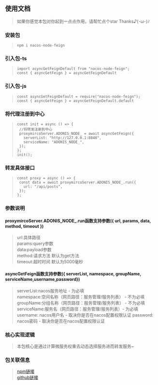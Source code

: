## 使用文档
>如果你感觉本包对你起到一点点作用，请帮忙点个star Thanks♪(･ω･)ﾉ  

### 安装包
>```
>npm i nacos-node-feign
>```

### 引入包-ts
>```
>import asyncGetFeignDefault from "nacos-node-feign";
>const { asyncGetFeign } = asyncGetFeignDefault
>```

### 引入包-js
>```
>const asyncGetFeignDefault = require("nacos-node-feign");
>const { asyncGetFeign } = asyncGetFeignDefault.default
>```

### 将代理注册到中心
>```
>const init = async () => {
>  //将转发注册到中心
>  proxymircoServer.ADONIS_NODE_ = await asyncGetFeign({
>    serverList: "http://127.0.0.1:8848",
>    serviceName: "ADONIS_NODE_",
>  });
>};
>init();
>```

### 转发具体接口
>```
>const proxy = async () => {
>  const data = await proxymircoServer.ADONIS_NODE_.run({
>    url: "/api/posts",
>  });
>};
>```

### 参数说明
#### proxymircoServer.ADONIS_NODE_.run函数支持参数({ url, params, data, method, timeout })  
>url:具体路径  
>params:query参数  
>data:payload参数  
>method:请求方法 默认为get方法  
>timeout:超时时间 默认为5000毫秒  

#### asyncGetFeign函数支持参数({ serverList, namespace, groupName, serviceName,username,password})
>serverList:nacos服务地址 - 为必填  
>namespace:空间名称（网页路径：服务管理/服务列表） - 不为必填  
>groupName:分组名称（网页路径：服务管理/服务列表） - 不为必填  
>serviceName:服务名（网页路径：服务管理/服务列表）- 为必填
>username: nacos用户名 - 取决你是否在nacos配置权限认证
>password: nacos密码 - 取决你是否在nacos配置权限认证



### 核心实现逻辑
>本包核心是通过计算微服务权重去动态选择服务进而转发服务~  

### 包关联信息
>[npm链接](https://www.npmjs.com/package/nacos-node-feign)  
>[github链接](https://github.com/HanWuJiJack/nacos-node-feign)  


<!-- ts打包成js:npx tsc ./lib/index.ts -->

<!-- npx ts-node ./examples/examples-ts -->
<!-- node ./examples/examples-js -->

<!-- 注册：npm login -->
<!-- 登录：npm adduser -->
<!-- 发布版本： npm publish -->

<!-- 切回镜像
npm config set registry https://registry.npmjs.org/ -->



